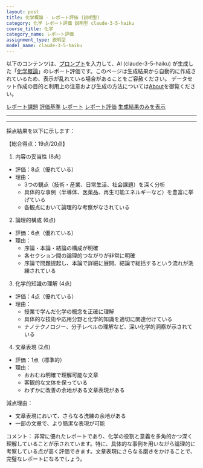 ```yaml
---
layout: post
title: 化学概論 - レポート評価 (説明型)
category: 化学 レポート評価 説明型 claude-3-5-haiku
course_title: 化学
category_name: レポート評価
assignment_type: 説明型
model_name: claude-3-5-haiku
---
```


以下のコンテンツは、[プロンプト](https://github.com/takedatoshiyuki/synthetic_assignments/tree/main/generated/化学/claude-3-5-haiku/prompt_レポート評価-説明型.md)を入力して、AI (claude-3-5-haiku) が生成した「[化学概論](/contents/化学/)」のレポート評価です。このページは生成結果から自動的に作成されているため、表示が乱れている場合があることをご容赦ください。
データセット作成の目的と利用上の注意および生成の方法については[About](/About)を御覧ください。

[レポート課題](../レポート課題-説明型)
[評価基準](../評価基準-説明型)
[レポート](../レポート-説明型)
[レポート評価](../レポート評価-説明型)
[生成結果のみを表示](https://github.com/takedatoshiyuki/synthetic_assignments/tree/main/generated/化学/claude-3-5-haiku/レポート評価-説明型.md)
  

***
***
  
採点結果を以下に示します：

【総合得点：19点/20点】

1. 内容の妥当性 (8点)
- 評価：8点（優れている）
- 理由：
  - 3つの観点（技術・産業、日常生活、社会課題）を深く分析
  - 具体的な事例（半導体、医薬品、再生可能エネルギーなど）を豊富に挙げている
  - 各観点において論理的な考察がなされている

2. 論理的構成 (6点)
- 評価：6点（優れている）
- 理由：
  - 序論・本論・結論の構成が明確
  - 各セクション間の論理的つながりが非常に明確
  - 序論で問題提起し、本論で詳細に展開、結論で総括するという流れが洗練されている

3. 化学的知識の理解 (4点)
- 評価：4点（優れている）
- 理由：
  - 授業で学んだ化学の概念を正確に理解
  - 具体的な技術や応用分野と化学的知識を適切に関連付けている
  - ナノテクノロジー、分子レベルの理解など、深い化学的洞察が示されている

4. 文章表現 (2点)
- 評価：1点（標準的）
- 理由：
  - おおむね明確で理解可能な文章
  - 客観的な文体を保っている
  - わずかに改善の余地がある文章表現がある

減点理由：
- 文章表現において、さらなる洗練の余地がある
- 一部の文章で、より簡潔な表現が可能

コメント：
非常に優れたレポートであり、化学の役割と意義を多角的かつ深く理解していることが示されています。特に、具体的な事例を用いながら論理的に考察している点が高く評価できます。文章表現にさらなる磨きをかけることで、完璧なレポートになるでしょう。
